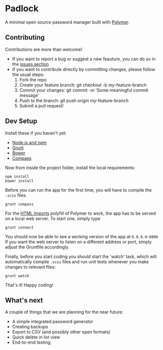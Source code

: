 # Padlock
A minimal open source password manager built with [Polymer](http://www.polymer-project.org/).

## Contributing
Contributions are more than welcome!

- If you want to report a bug or suggest a new feauture, you can do so in the [issues section](https://github.com/MaKleSoft/padlock/issues)
- If you want to contribute directly by committing changes, please follow the usual steps:
    1. Fork the repo
    2. Create your feature branch: git checkout -b my-feature-branch
    3. Commit your changes: git commit -m 'Some meaningful commit message'
    4. Push to the branch: git push origin my-feature-branch
    5. Submit a pull request!

## Dev Setup

Install these if you haven't yet:

- [Node.js and npm](http://nodejs.org/)
- [Grunt](http://gruntjs.com/)
- [Bower](http://bower.io/)
- [Compass](http://compass-style.org/)

Now from inside the project folder, install the local requirements:

    npm install
    bower install

Before you can run the app for the first time, you will have to compile the `.scss` files.

    grunt compass

For the [HTML Imports](http://www.polymer-project.org/platform/html-imports.html) polyfill of Polymer to work, the app has to be served on a local web server. To start one, simply type

    grunt connect

You should now be able to see a working version of the app at `0.0.0.0:8000` If you want the web server to listen on a different address or port, simply adjust the Gruntfile accordingly.

Finally, before you start coding you should start the 'watch' task, which will automatically compile `.scss` files and run unit tests whenever you make changes to relevant files:

    grunt watch

That's it! Happy coding!

## What's next

A couple of things that we are planning for the near future:

- A simple integrated password generator
- Creating backups
- Export to CSV (and possibly other open formats)
- Quick delete in list view
- End-to-end testing
